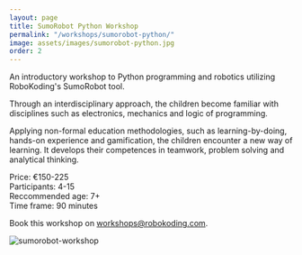 ```yaml
---
layout: page
title: SumoRobot Python Workshop
permalink: "/workshops/sumorobot-python/"
image: assets/images/sumorobot-python.jpg
order: 2
---
```


An introductory workshop to Python programming and robotics utilizing RoboKoding's SumoRobot tool.

Through an interdisciplinary approach, the children become familiar with disciplines such as electronics, mechanics and logic of programming.

Applying non-formal education methodologies, such as learning-by-doing, hands-on experience and gamification, the children encounter a new way of learning. It develops their competences in teamwork, problem solving and analytical thinking.

Price: €150-225  
Participants: 4-15  
Reccommended age: 7+  
Time frame: 90 minutes

Book this workshop on [workshops@robokoding.com](#).

![sumorobot-workshop](../../../assets/images/sumorobot-python.jpg)

